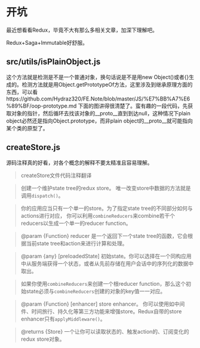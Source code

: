 # 开坑

最近想看看Redux，毕竟不大有那么多相关文章，加深下理解吧。

Redux+Saga+Immutable好舒服。

## src/utils/isPlainObject.js

这个方法就是检测是不是一个普通对象，换句话说是不是用new Object()或者{}生成的。检测方法就是用Object.getPrototypeOf方法，这里涉及到继承原理方面的东西，可以看https://github.com/Hydraz320/FE.Note/blob/master/JS/%E7%BB%A7%E6%89%BF/oop-prototype.md 下面的图讲得很清楚了。蛮有趣的一段代码，先获取对象的指针，然后循环去找该对象的__proto__直到到达null，这种情况下plain object必然还是指向Object.prototype，而非plain object的__proto__就可能指向某个类的原型了。

## createStore.js

源码注释真的好看，对各个概念的解释不要太精准且容易理解。

> createStore文件代码注释翻译

> 创建一个维护state tree的redux store。
> 唯一改变store中数据的方法就是调用`dispatch()`。

> 你的应用应当只有一个单一的store。为了指定state tree的不同部分如何与actions进行对应， 你可以利用`combineReducers`来combine若干个reducers以生成一个单一的reducer function。

> @param {Function} reducer 是一个返回下一个state tree的函数，它会根据当前state tree和action来进行计算和处理。

> @param {any} [preloadedState] 初始state。你可以选择在一个同构应用中从服务端获得一个状态，或者从先前存储在用户会话中的序列化的数据中取出。

> 如果你使用`combineReducers`来创建一个根reducer function，那么这个初始state必须与`combineReducers`创建的对象的key值一一对应。 

> @param {Function} [enhancer] store enhancer。 你可以使用如中间件、时间旅行、持久化等第三方功能来增强store。Redux自带的store enhancer只有`applyMiddleware()`。

> @returns {Store} 一个让你可以读取状态的、触发action的、订阅变化的redux store对象。
 

